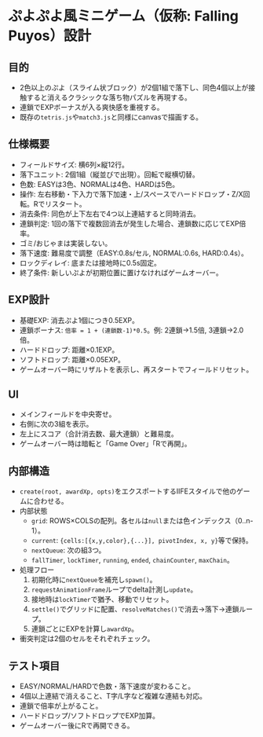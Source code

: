 # ぷよぷよ風ミニゲーム（仮称: Falling Puyos）設計

## 目的
- 2色以上のぷよ（スライム状ブロック）が2個1組で落下し、同色4個以上が接触すると消えるクラシックな落ち物パズルを再現する。
- 連鎖でEXPボーナスが入る爽快感を重視する。
- 既存の`tetris.js`や`match3.js`と同様にcanvasで描画する。

## 仕様概要
- フィールドサイズ: 横6列×縦12行。
- 落下ユニット: 2個1組（縦並びで出現）。回転で縦横切替。
- 色数: EASYは3色、NORMALは4色、HARDは5色。
- 操作: 左右移動・下入力で落下加速・上/スペースでハードドロップ・Z/X回転。Rでリスタート。
- 消去条件: 同色が上下左右で4つ以上連結すると同時消去。
- 連鎖判定: 1回の落下で複数回消去が発生した場合、連鎖数に応じてEXP倍率。
- ゴミ/おじゃまは実装しない。
- 落下速度: 難易度で調整（EASY:0.8s/セル, NORMAL:0.6s, HARD:0.4s）。
- ロックディレイ: 底または接地時に0.5s固定。
- 終了条件: 新しいぷよが初期位置に置けなければゲームオーバー。

## EXP設計
- 基礎EXP: 消去ぷよ1個につき0.5EXP。
- 連鎖ボーナス: `倍率 = 1 + (連鎖数-1)*0.5`。例: 2連鎖→1.5倍, 3連鎖→2.0倍。
- ハードドロップ: 距離×0.1EXP。
- ソフトドロップ: 距離×0.05EXP。
- ゲームオーバー時にリザルトを表示し、再スタートでフィールドリセット。

## UI
- メインフィールドを中央寄せ。
- 右側に次の3組を表示。
- 左上にスコア（合計消去数、最大連鎖）と難易度。
- ゲームオーバー時は暗転と「Game Over」「Rで再開」。

## 内部構造
- `create(root, awardXp, opts)`をエクスポートするIIFEスタイルで他のゲームに合わせる。
- 内部状態
  - `grid`: ROWS×COLSの配列。各セルは`null`または色インデックス（0..n-1）。
  - `current`: `{cells:[{x,y,color},{...}], pivotIndex, x, y}`等で保持。
  - `nextQueue`: 次の組3つ。
  - `fallTimer`, `lockTimer`, `running`, `ended`, `chainCounter`, `maxChain`。
- 処理フロー
  1. 初期化時に`nextQueue`を補充し`spawn()`。
  2. `requestAnimationFrame`ループでdelta計測し`update`。
  3. 接地時は`lockTimer`で猶予、移動でリセット。
  4. `settle()`でグリッドに配置、`resolveMatches()`で消去→落下→連鎖ループ。
  5. 連鎖ごとにEXPを計算し`awardXp`。
- 衝突判定は2個のセルをそれぞれチェック。

## テスト項目
- EASY/NORMAL/HARDで色数・落下速度が変わること。
- 4個以上連結で消えること、T字/L字など複雑な連結も対応。
- 連鎖で倍率が上がること。
- ハードドロップ/ソフトドロップでEXP加算。
- ゲームオーバー後にRで再開できる。

